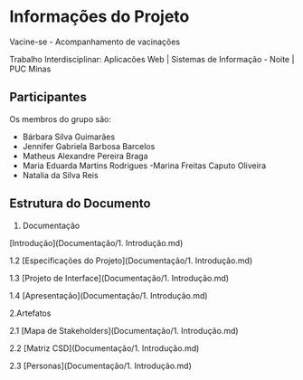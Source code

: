 # Informações do Projeto

Vacine-se - Acompanhamento de vacinações

Trabalho Interdisciplinar: Aplicacões Web | Sistemas de Informação - Noite | PUC Minas 

## Participantes

Os membros do grupo são:
- Bárbara Silva Guimarães
- Jennifer Gabriela Barbosa Barcelos
- Matheus Alexandre Pereira Braga
- Maria Eduarda Martins Rodrigues
-Marina Freitas Caputo Oliveira
- Natalia da Silva Reis

## Estrutura do Documento
1. Documentação

 [Introdução](Documentação/1. Introdução.md)
   
1.2 [Especificações do Projeto](Documentação/1. Introdução.md)

1.3 [Projeto de Interface](Documentação/1. Introdução.md)

1.4 [Apresentação](Documentação/1. Introdução.md)
   
2.Artefatos

2.1 [Mapa de Stakeholders](Documentação/1. Introdução.md)

2.2 [Matriz CSD](Documentação/1. Introdução.md)

2.3 [Personas](Documentação/1. Introdução.md)
